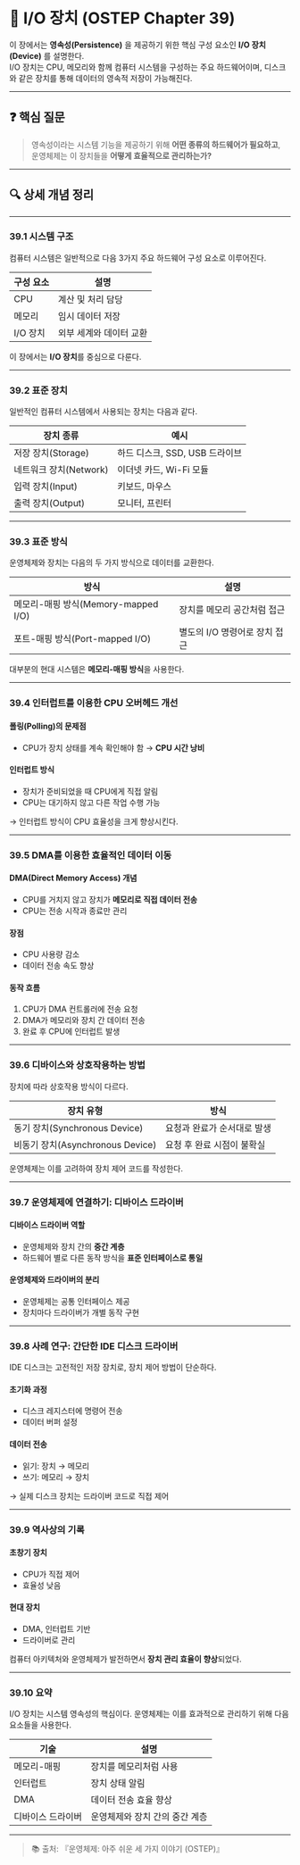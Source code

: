 # 💾 I/O 장치 (OSTEP Chapter 39)

이 장에서는 **영속성(Persistence)** 을 제공하기 위한 핵심 구성 요소인 **I/O 장치(Device)** 를 설명한다.  
I/O 장치는 CPU, 메모리와 함께 컴퓨터 시스템을 구성하는 주요 하드웨어이며, 디스크와 같은 장치를 통해 데이터의 영속적 저장이 가능해진다.

---

## ❓ 핵심 질문

> 영속성이라는 시스템 기능을 제공하기 위해 **어떤 종류의 하드웨어가 필요하고**,  
> 운영체제는 이 장치들을 **어떻게 효율적으로 관리하는가?**

---

## 🔍 상세 개념 정리

---

### 39.1 시스템 구조

컴퓨터 시스템은 일반적으로 다음 3가지 주요 하드웨어 구성 요소로 이루어진다.

| 구성 요소 | 설명 |
|----------|------|
| CPU | 계산 및 처리 담당 |
| 메모리 | 임시 데이터 저장 |
| I/O 장치 | 외부 세계와 데이터 교환 |

이 장에서는 **I/O 장치**를 중심으로 다룬다.

---

### 39.2 표준 장치

일반적인 컴퓨터 시스템에서 사용되는 장치는 다음과 같다.

| 장치 종류 | 예시 |
|----------|------|
| 저장 장치(Storage) | 하드 디스크, SSD, USB 드라이브 |
| 네트워크 장치(Network) | 이더넷 카드, Wi-Fi 모듈 |
| 입력 장치(Input) | 키보드, 마우스 |
| 출력 장치(Output) | 모니터, 프린터 |

---

### 39.3 표준 방식

운영체제와 장치는 다음의 두 가지 방식으로 데이터를 교환한다.

| 방식 | 설명 |
|------|------|
| 메모리-매핑 방식(Memory-mapped I/O) | 장치를 메모리 공간처럼 접근 |
| 포트-매핑 방식(Port-mapped I/O) | 별도의 I/O 명령어로 장치 접근 |

대부분의 현대 시스템은 **메모리-매핑 방식**을 사용한다.

---

### 39.4 인터럽트를 이용한 CPU 오버헤드 개선

#### 폴링(Polling)의 문제점
- CPU가 장치 상태를 계속 확인해야 함 → **CPU 시간 낭비**

#### 인터럽트 방식
- 장치가 준비되었을 때 CPU에게 직접 알림
- CPU는 대기하지 않고 다른 작업 수행 가능

→ 인터럽트 방식이 CPU 효율성을 크게 향상시킨다.

---

### 39.5 DMA를 이용한 효율적인 데이터 이동

#### DMA(Direct Memory Access) 개념
- CPU를 거치지 않고 장치가 **메모리로 직접 데이터 전송**
- CPU는 전송 시작과 종료만 관리

#### 장점
- CPU 사용량 감소
- 데이터 전송 속도 향상

#### 동작 흐름
1. CPU가 DMA 컨트롤러에 전송 요청
2. DMA가 메모리와 장치 간 데이터 전송
3. 완료 후 CPU에 인터럽트 발생

---

### 39.6 디바이스와 상호작용하는 방법

장치에 따라 상호작용 방식이 다르다.

| 장치 유형 | 방식 |
|----------|------|
| 동기 장치(Synchronous Device) | 요청과 완료가 순서대로 발생 |
| 비동기 장치(Asynchronous Device) | 요청 후 완료 시점이 불확실 |

운영체제는 이를 고려하여 장치 제어 코드를 작성한다.

---

### 39.7 운영체제에 연결하기: 디바이스 드라이버

#### 디바이스 드라이버 역할
- 운영체제와 장치 간의 **중간 계층**
- 하드웨어 별로 다른 동작 방식을 **표준 인터페이스로 통일**

#### 운영체제와 드라이버의 분리
- 운영체제는 공통 인터페이스 제공
- 장치마다 드라이버가 개별 동작 구현

---

### 39.8 사례 연구: 간단한 IDE 디스크 드라이버

IDE 디스크는 고전적인 저장 장치로, 장치 제어 방법이 단순하다.

#### 초기화 과정
- 디스크 레지스터에 명령어 전송
- 데이터 버퍼 설정

#### 데이터 전송
- 읽기: 장치 → 메모리
- 쓰기: 메모리 → 장치

→ 실제 디스크 장치는 드라이버 코드로 직접 제어

---

### 39.9 역사상의 기록

#### 초창기 장치
- CPU가 직접 제어
- 효율성 낮음

#### 현대 장치
- DMA, 인터럽트 기반
- 드라이버로 관리

컴퓨터 아키텍처와 운영체제가 발전하면서 **장치 관리 효율이 향상**되었다.

---

### 39.10 요약

I/O 장치는 시스템 영속성의 핵심이다. 운영체제는 이를 효과적으로 관리하기 위해 다음 요소들을 사용한다.

| 기술 | 설명 |
|------|------|
| 메모리-매핑 | 장치를 메모리처럼 사용 |
| 인터럽트 | 장치 상태 알림 |
| DMA | 데이터 전송 효율 향상 |
| 디바이스 드라이버 | 운영체제와 장치 간의 중간 계층 |

---

> 📚 출처: 『운영체제: 아주 쉬운 세 가지 이야기 (OSTEP)』
